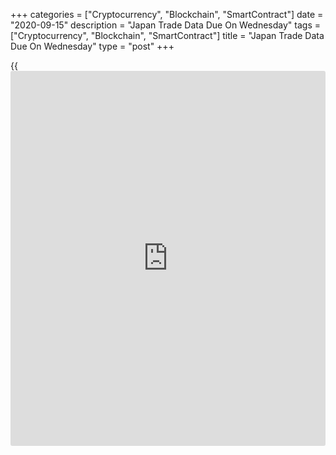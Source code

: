 +++
categories = ["Cryptocurrency", "Blockchain", "SmartContract"]
date = "2020-09-15"
description = "Japan Trade Data Due On Wednesday"
tags = ["Cryptocurrency", "Blockchain", "SmartContract"]
title = "Japan Trade Data Due On Wednesday"
type = "post"
+++

{{<iframe id="large-banner" src="https://www.bounty.group/#slide=10.0" width="100%" height="600" scrolling="no" style="border: 0px solid rgb(216, 221, 230); border-radius: 3px;">}}

Japan will on Wednesday release August figures for imports, exports and
trade balance, highlighting a light day for Asia-Pacific economic
activity.

Imports are expected to sink 18.0 percent on year after tumbling 22.3
percent in July. Exports are called lower by an annual 16.1 percent
after falling 19.2 percent in the previous month. The trade deficit is
pegged at 37.5 billion yen following the 11.6 billion yen surplus a
month earlier.

New Zealand will provide Q2 numbers for current account, with forecasts
suggesting a surplus of NZD595 million, down from NZ$1.56 billion in the
three months prior.

Australia will see August results for the leading economic index from
Westpac Bank; in July, the index added 0.1 percent on month.

Finally, the [markets][1] in Malaysia are closed on Wednesday for
Malaysia Day and will reopen on Thursday.

For comments and feedback [contact](https://www.playgroundfx.com/contact/): editorial@rtt[news](https://www.letsplayfx.com/blog/forex-news-website/).com

[Economic News][2]

 **What parts of the world are seeing the best (and worst) economic
performances lately? Click[here][3] to check out our [Econ Scorecard][3]
and find out! See up-to-the-moment [ranking](https://www.playgroundfx.com/blog/crypto-exchange-ranking/)s for the best and worst
performers in [GDP][4], [unemployment rate][5], [inflation][6] and much
more.**

   1. www.rtt[news](https://www.letsplayfx.com/blog/forex-news-website/).com/Content/Markets.aspx
   2. www.rtt[news](https://www.letsplayfx.com/blog/forex-news-website/).com/Content/EconomicNews.aspx
   3. www.rtt[news](https://www.letsplayfx.com/blog/forex-news-website/).com/economic-scorecard/world-rank/PPI/highest-performance.aspx
   4. www.rtt[news](https://www.letsplayfx.com/blog/forex-news-website/).com/economic-scorecard/world-rank/GDP/highest-performance.aspx
   5. www.rtt[news](https://www.letsplayfx.com/blog/forex-news-website/).com/economic-scorecard/world-rank/unemployment-rate/lowest-performance.aspx
   6. www.rtt[news](https://www.letsplayfx.com/blog/forex-news-website/).com/economic-scorecard/world-rank/CPI/highest-performance.aspx